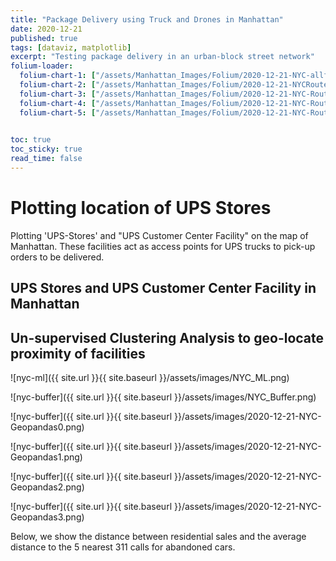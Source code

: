 ```yaml
---
title: "Package Delivery using Truck and Drones in Manhattan"
date: 2020-12-21
published: true
tags: [dataviz, matplotlib]
excerpt: "Testing package delivery in an urban-block street network"
folium-loader:
  folium-chart-1: ["/assets/Manhattan_Images/Folium/2020-12-21-NYC-allfacility.html", "400"] # second argument is the height
  folium-chart-2: ["/assets/Manhattan_Images/Folium/2020-12-21-NYCRoute-Folium8.html", "400"] # second argument is the height
  folium-chart-3: ["/assets/Manhattan_Images/Folium/2020-12-21-NYC-Route-Folium20.html", "400"] # second argument is the height
  folium-chart-4: ["/assets/Manhattan_Images/Folium/2020-12-21-NYC-Route-Folium35.html", "400"] # second argument is the height
  folium-chart-5: ["/assets/Manhattan_Images/Folium/2020-12-21-NYC-Route-Folium45.html", "400"] # second argument is the height
  

toc: true
toc_sticky: true
read_time: false
---
```


# Plotting location of UPS Stores

Plotting 'UPS-Stores' and "UPS Customer Center Facility" on the map of Manhattan. These facilities act as access points for UPS trucks to pick-up orders to be delivered.

## UPS Stores and UPS Customer Center Facility in Manhattan

<div id="folium-chart-1"></div>

## Un-supervised Clustering Analysis to geo-locate proximity of facilities

![nyc-ml]({{ site.url }}{{ site.baseurl }}/assets/images/NYC_ML.png)

![nyc-buffer]({{ site.url }}{{ site.baseurl }}/assets/images/NYC_Buffer.png)

![nyc-buffer]({{ site.url }}{{ site.baseurl }}/assets/images/2020-12-21-NYC-Geopandas0.png)

<div id="folium-chart-2"></div>

![nyc-buffer]({{ site.url }}{{ site.baseurl }}/assets/images/2020-12-21-NYC-Geopandas1.png)

<div id="folium-chart-3"></div>

![nyc-buffer]({{ site.url }}{{ site.baseurl }}/assets/images/2020-12-21-NYC-Geopandas2.png)

<div id="folium-chart-4"></div>

![nyc-buffer]({{ site.url }}{{ site.baseurl }}/assets/images/2020-12-21-NYC-Geopandas3.png)

<div id="folium-chart-5"></div>

Below, we show the distance between residential sales and the average distance to the 5 nearest 311 calls for abandoned cars.

